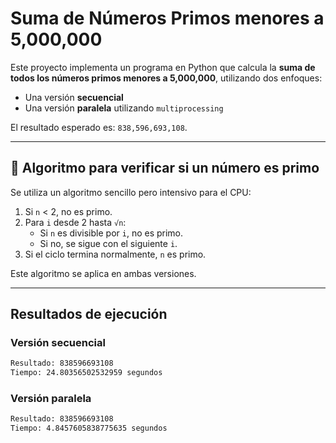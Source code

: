 # Suma de Números Primos menores a 5,000,000

Este proyecto implementa un programa en Python que calcula la **suma de todos los números primos menores a 5,000,000**, utilizando dos enfoques:

- Una versión **secuencial**
- Una versión **paralela** utilizando `multiprocessing`

El resultado esperado es: `838,596,693,108`.

---

## 🧠 Algoritmo para verificar si un número es primo

Se utiliza un algoritmo sencillo pero intensivo para el CPU:

1. Si `n` < 2, no es primo.
2. Para `i` desde 2 hasta `√n`:
   - Si `n` es divisible por `i`, no es primo.
   - Si no, se sigue con el siguiente `i`.
3. Si el ciclo termina normalmente, `n` es primo.

Este algoritmo se aplica en ambas versiones.

---

## Resultados de ejecución

### Versión secuencial

```bash
Resultado: 838596693108
Tiempo: 24.80356502532959 segundos
```

### Versión paralela

```bash
Resultado: 838596693108
Tiempo: 4.8457605838775635 segundos
```
